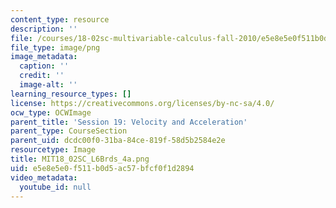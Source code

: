 ```yaml
---
content_type: resource
description: ''
file: /courses/18-02sc-multivariable-calculus-fall-2010/e5e8e5e0f511b0d5ac57bfcf0f1d2894_MIT18_02SC_L6Brds_4a.png
file_type: image/png
image_metadata:
  caption: ''
  credit: ''
  image-alt: ''
learning_resource_types: []
license: https://creativecommons.org/licenses/by-nc-sa/4.0/
ocw_type: OCWImage
parent_title: 'Session 19: Velocity and Acceleration'
parent_type: CourseSection
parent_uid: dcdc00f0-31ba-84ce-819f-58d5b2584e2e
resourcetype: Image
title: MIT18_02SC_L6Brds_4a.png
uid: e5e8e5e0-f511-b0d5-ac57-bfcf0f1d2894
video_metadata:
  youtube_id: null
---
```

